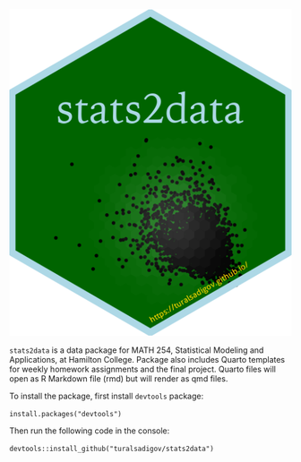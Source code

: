 ![](stats2data.png)

`stats2data` is a data package for MATH 254, Statistical Modeling and Applications, at Hamilton College. Package also includes Quarto templates for weekly homework assignments and the final project. Quarto files will open as R Markdown file (rmd) but will render as qmd files.

To install the package, first install `devtools` package:

`install.packages("devtools")`

Then run the following code in the console:

`devtools::install_github("turalsadigov/stats2data")`
